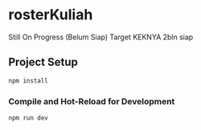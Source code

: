 # rosterKuliah

Still On Progress (Belum Siap)
Target KEKNYA 2bln siap

## Project Setup

```sh
npm install
```

### Compile and Hot-Reload for Development

```sh
npm run dev
```
